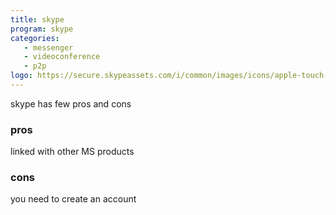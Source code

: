```yaml
---
title: skype
program: skype
categories:
   - messenger
   - videoconference
   - p2p
logo: https://secure.skypeassets.com/i/common/images/icons/apple-touch-icon.png
---
```


skype has few pros and cons

### pros
 linked with other MS products
 
### cons
 you need to create an account

